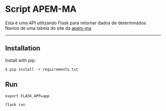 # Script APEM-MA
Esta é uma API utilizando Flask para retornar dados de determinados Navios de uma tabela do site da [apem-ma](http://www.apem-ma.com.br/?module=shipmaneuvering)

---
##  Installation
Install with pip:

```
$ pip install -r requirements.txt
```
##  Run

```
export FLASK_APP=app
```
```flask
flask run
```

